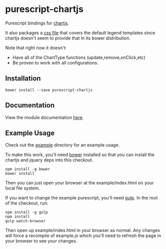# purescript-chartjs
Purescript bindings for [chartjs](http://chartjs.org).

It also packages a [css file](chartjs.css) that covers the default
legend templates since chartjs doesn't seem to provide that in its
bower distribution.

Note that right now it doesn't:
  * Have all of the ChartType functions (update,remove,onClick,etc)
  * Be proven to work with all configurations.

## Installation
```
bower install --save purescript-chartjs
```

## Documentation

View the module documentation [here](MODULES.md).

## Example Usage

Check out the [example](example/) directory for an example usage.

To make this work, you'll need [bower](http://bower.io/#install-bower)
installed so that you can install the chartjs and jquery deps into
this checkout.

```
npm install -g bower
bower install
```

Then you can just open your browser at the example/index.html on your 
local file system.

If you want to change the example purescript, you'll need 
[gulp](http://gulpjs.com/). In the root of the checkout, run: 

```
npm install -g gulp
npm install
gulp watch-browser
```

Then open up example/index.html in your browser as normal. Any changes 
will force a recompile of example.js which you'll need to refresh the 
page in your browser to see your changes.
